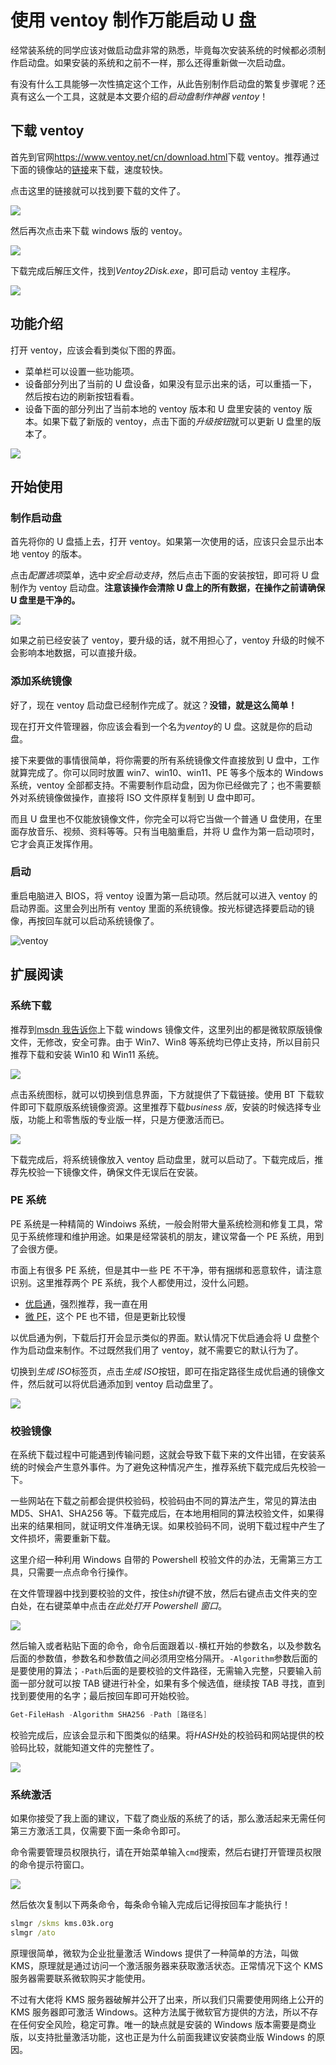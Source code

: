 # 使用 ventoy 制作万能启动 U 盘

经常装系统的同学应该对做启动盘非常的熟悉，毕竟每次安装系统的时候都必须制作启动盘。如果安装的系统和之前不一样，那么还得重新做一次启动盘。

有没有什么工具能够一次性搞定这个工作，从此告别制作启动盘的繁复步骤呢？还真有这么一个工具，这就是本文要介绍的*启动盘制作神器 ventoy*！

## 下载 ventoy

首先到官网<https://www.ventoy.net/cn/download.html>下载 ventoy。推荐通过下面的镜像站的[链接](https://mirrors.sdu.edu.cn/github-release/ventoy_Ventoy/)来下载，速度较快。

点击这里的链接就可以找到要下载的文件了。

![](https://s2.loli.net/2022/11/22/3X6qfNDHYZp57O8.png)

然后再次点击来下载 windows 版的 ventoy。

![](https://s2.loli.net/2022/11/22/dY8JbjH7gmxt3Oo.png)

下载完成后解压文件，找到*Ventoy2Disk.exe*，即可启动 ventoy 主程序。

![](https://s2.loli.net/2022/11/22/kyOADZba7Hzp1MJ.png)

## 功能介绍

打开 ventoy，应该会看到类似下图的界面。

- 菜单栏可以设置一些功能项。
- 设备部分列出了当前的 U 盘设备，如果没有显示出来的话，可以重插一下，然后按右边的刷新按钮看看。
- 设备下面的部分列出了当前本地的 ventoy 版本和 U 盘里安装的 ventoy 版本。如果下载了新版的 ventoy，点击下面的*升级按钮*就可以更新 U 盘里的版本了。

![](https://s2.loli.net/2022/11/22/BXuepRGAxYQm3yD.png)

## 开始使用

### 制作启动盘

首先将你的 U 盘插上去，打开 ventoy。如果第一次使用的话，应该只会显示出本地 ventoy 的版本。

点击*配置选项*菜单，选中*安全启动支持*，然后点击下面的安装按钮，即可将 U 盘制作为 ventoy 启动盘。**注意该操作会清除 U 盘上的所有数据，在操作之前请确保 U 盘里是干净的。**

![](https://s2.loli.net/2022/11/22/HxvG1N9zMebCt5o.png)

如果之前已经安装了 ventoy，要升级的话，就不用担心了，ventoy 升级的时候不会影响本地数据，可以直接升级。

### 添加系统镜像

好了，现在 ventoy 启动盘已经制作完成了。就这？**没错，就是这么简单！**

现在打开文件管理器，你应该会看到一个名为*ventoy*的 U 盘。这就是你的启动盘。

接下来要做的事情很简单，将你需要的所有系统镜像文件直接放到 U 盘中，工作就算完成了。你可以同时放置 win7、win10、win11、PE 等多个版本的 Windows 系统，ventoy 全部都支持。不需要制作启动盘，因为你已经做完了；也不需要额外对系统镜像做操作，直接将 ISO 文件原样复制到 U 盘中即可。

而且 U 盘里也不仅能放镜像文件，你完全可以将它当做一个普通 U 盘使用，在里面存放音乐、视频、资料等等。只有当电脑重启，并将 U 盘作为第一启动项时，它才会真正发挥作用。

### 启动

重启电脑进入 BIOS，将 ventoy 设置为第一启动项。然后就可以进入 ventoy 的启动界面。这里会列出所有 ventoy 里面的系统镜像。按光标键选择要启动的镜像，再按回车就可以启动系统镜像了。

![ventoy](https://www.ventoy.net/static/img/screen/screen_bios2.png)

## 扩展阅读

### 系统下载

推荐到[msdn 我告诉你](https://next.itellyou.cn/)上下载 windows 镜像文件，这里列出的都是微软原版镜像文件，无修改，安全可靠。由于 Win7、Win8 等系统均已停止支持，所以目前只推荐下载和安装 Win10 和 Win11 系统。

![](https://s2.loli.net/2022/11/22/mqbjE5pVD6Q1Mri.png)

点击系统图标，就可以切换到信息界面，下方就提供了下载链接。使用 BT 下载软件即可下载原版系统镜像资源。这里推荐下载*business 版*，安装的时候选择专业版，功能上和零售版的专业版一样，只是方便激活而已。

![](https://s2.loli.net/2022/11/22/JpvM9IY3Ox6dTzU.png)

下载完成后，将系统镜像放入 ventoy 启动盘里，就可以启动了。下载完成后，推荐先校验一下镜像文件，确保文件无误后在安装。

### PE 系统

PE 系统是一种精简的 Windoiws 系统，一般会附带大量系统检测和修复工具，常见于系统修理和维护用途。如果是经常装机的朋友，建议常备一个 PE 系统，用到了会很方便。

市面上有很多 PE 系统，但是其中一些 PE 不干净，带有捆绑和恶意软件，请注意识别。这里推荐两个 PE 系统，我个人都使用过，没什么问题。

- [优启通](https://www.upe.net/)，强烈推荐，我一直在用
- [微 PE](https://www.wepe.com.cn/)，这个 PE 也不错，但是更新比较慢

以优启通为例，下载后打开会显示类似的界面。默认情况下优启通会将 U 盘整个作为启动盘来制作。不过既然我们用了 ventoy，就不需要它的默认行为了。

切换到*生成 ISO*标签页，点击*生成 ISO*按钮，即可在指定路径生成优启通的镜像文件，然后就可以将优启通添加到 ventoy 启动盘里了。

![](https://s2.loli.net/2022/11/22/EYOHfszNcPRJiLW.png)

### 校验镜像

在系统下载过程中可能遇到传输问题，这就会导致下载下来的文件出错，在安装系统的时候会产生意外事件。为了避免这种情况产生，推荐系统下载完成后先校验一下。

一些网站在下载之前都会提供校验码，校验码由不同的算法产生，常见的算法由 MD5、SHA1、SHA256 等。下载完成后，在本地用相同的算法校验文件，如果得出来的结果相同，就证明文件准确无误。如果校验码不同，说明下载过程中产生了文件损坏，需要重新下载。

这里介绍一种利用 Windows 自带的 Powershell 校验文件的办法，无需第三方工具，只需要一点点命令行操作。

在文件管理器中找到要校验的文件，按住*shift*键不放，然后右键点击文件夹的空白处，在右键菜单中点击*在此处打开 Powershell 窗口*。

![](https://s2.loli.net/2022/11/22/ut2sqc89VXTpGoN.png)

然后输入或者粘贴下面的命令，命令后面跟着以`-`横杠开始的参数名，以及参数名后面的参数值，参数名和参数值之间必须用空格分隔开。`-Algorithm`参数后面的是要使用的算法；`-Path`后面的是要校验的文件路径，无需输入完整，只要输入前面一部分就可以按 TAB 键进行补全，如果有多个候选值，继续按 TAB 寻找，直到找到要使用的名字；最后按回车即可开始校验。

```powershell
Get-FileHash -Algorithm SHA256 -Path [路径名]
```

校验完成后，应该会显示和下图类似的结果。将*HASH*处的校验码和网站提供的校验码比较，就能知道文件的完整性了。

![](https://s2.loli.net/2022/11/22/V26mJnN47oZAgvh.png)

### 系统激活

如果你接受了我上面的建议，下载了商业版的系统了的话，那么激活起来无需任何第三方激活工具，仅需要下面一条命令即可。

命令需要管理员权限执行，请在开始菜单输入`cmd`搜索，然后右键打开管理员权限的命令提示符窗口。

![](https://s2.loli.net/2022/11/22/5UEjQdATxP2pDWJ.png)

然后依次复制以下两条命令，每条命令输入完成后记得按回车才能执行！

```cmd
slmgr /skms kms.03k.org
slmgr /ato
```

原理很简单，微软为企业批量激活 Windows 提供了一种简单的方法，叫做 KMS，原理就是通过访问一个激活服务器来获取激活状态。正常情况下这个 KMS 服务器需要联系微软购买才能使用。

不过有大佬将 KMS 服务器破解并公开了出来，所以我们只需要使用网络上公开的 KMS 服务器即可激活 Windows。这种方法属于微软官方提供的方法，所以不存在任何安全风险，稳定可靠。唯一的缺点就是安装的 Windows 版本需要是商业版，以支持批量激活功能，这也正是为什么前面我建议安装商业版 Windows 的原因。
